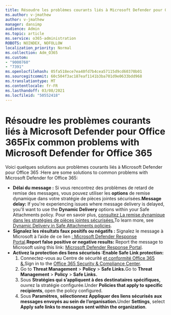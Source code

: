```yaml
---
title: Résoudre les problèmes courants liés à Microsoft Defender pour Office 365
ms.author: v-jmathew
author: v-jmathew
manager: dansimp
audience: Admin
ms.topic: article
ms.service: o365-administration
ROBOTS: NOINDEX, NOFOLLOW
localization_priority: Normal
ms.collection: Adm_O365
ms.custom:
- "9000760"
- "7391"
ms.openlocfilehash: 05fa518ece7ea40fd7b4cea57115d9cd60370b01
ms.sourcegitcommit: 60c504f3ac187eaf1141b3ba701d9e0633bdd968
ms.translationtype: MT
ms.contentlocale: fr-FR
ms.lasthandoff: 03/08/2021
ms.locfileid: "50552418"
---
```

# <a name="fix-common-problems-with-microsoft-defender-for-office-365"></a><span data-ttu-id="8116d-102">Résoudre les problèmes courants liés à Microsoft Defender pour Office 365</span><span class="sxs-lookup"><span data-stu-id="8116d-102">Fix common problems with Microsoft Defender for Office 365</span></span>

<span data-ttu-id="8116d-103">Voici quelques solutions aux problèmes courants liés à Microsoft Defender pour Office 365 :</span><span class="sxs-lookup"><span data-stu-id="8116d-103">Here are some solutions to common problems with Microsoft Defender for Office 365:</span></span>

- <span data-ttu-id="8116d-104">**Délai du message :** Si vous rencontrez des problèmes de retard de remise des messages, vous pouvez utiliser les **options** de remise dynamique dans votre stratégie de pièces jointes sécurisées.</span><span class="sxs-lookup"><span data-stu-id="8116d-104">**Message delay:** If you're experiencing issues where message delivery is delayed, you'll want to use the **Dynamic Delivery** options within your Safe Attachments policy.</span></span> <span data-ttu-id="8116d-105">Pour en savoir plus, [consultez La remise dynamique dans les stratégies de pièces jointes sécurisées.](https://go.microsoft.com/fwlink/?linkid=2094106)</span><span class="sxs-lookup"><span data-stu-id="8116d-105">To learn more, see [Dynamic Delivery in Safe Attachments policies](https://go.microsoft.com/fwlink/?linkid=2094106).</span></span>
- <span data-ttu-id="8116d-106">**Signalez les résultats faux positifs ou négatifs :** Signalez le message à Microsoft à l’aide de ce lien [: Microsoft Defender Response Portal](https://go.microsoft.com/fwlink/?linkid=2092835).</span><span class="sxs-lookup"><span data-stu-id="8116d-106">**Report false positive or negative results:** Report the message to Microsoft using this link: [Microsoft Defender Response Portal](https://go.microsoft.com/fwlink/?linkid=2092835).</span></span>
- <span data-ttu-id="8116d-107">**Activez la protection des liens sécurisés :**</span><span class="sxs-lookup"><span data-stu-id="8116d-107">**Enable Safe Link protection:**</span></span>
    1. <span data-ttu-id="8116d-108">Connectez-vous au Centre de sécurité [et conformité Office 365 &.](https://go.microsoft.com/fwlink/p/?linkid=2077143)</span><span class="sxs-lookup"><span data-stu-id="8116d-108">Sign in to the [Office 365 Security & Compliance Center](https://go.microsoft.com/fwlink/p/?linkid=2077143).</span></span>
    2. <span data-ttu-id="8116d-109">Go to **Threat Management**  >  **Policy**  >  **Safe Links.**</span><span class="sxs-lookup"><span data-stu-id="8116d-109">Go to **Threat Management** > **Policy** > **Safe Links.**</span></span>
    3. <span data-ttu-id="8116d-110">Sous **Stratégies qui s’appliquent à des destinataires spécifiques,** ouvrez la stratégie configurée.</span><span class="sxs-lookup"><span data-stu-id="8116d-110">Under **Policies that apply to specific recipients**, open the policy configured.</span></span>
    4. <span data-ttu-id="8116d-111">Sous **Paramètres,** **sélectionnez Appliquer des liens sécurisés aux messages envoyés au sein de l’organisation.**</span><span class="sxs-lookup"><span data-stu-id="8116d-111">Under **Settings**, select **Apply safe links to messages sent within the organization**.</span></span>
